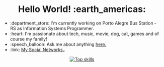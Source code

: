 <h1 align="center">Hello World! :earth_americas:</h1>

<ul>
  <li>:department_store: I'm currently working on Porto Alegre Bus Station - RS as Information Systems Programmer.</li>
  <li>:heart: I'm passionate about tech, music, movie, dog, cat, games and of course my family!</li>
  <li>:speech_balloon: Ask me about anything <a href="https://github.com/lucasrmagalhaes/lucasrmagalhaes/issues">here.</a></li>
  <li>:link: <a href="https://linktr.ee/lucasrmagalhaes">My Social Networks.</a>.</li>
</ul>

<div align="center">

[![Top skills](https://github-readme-stats.vercel.app/api/top-langs/?username=lucasrmagalhaes&layout=compact&theme=radical&bg_color=30,0d0d0d,191919&title_color=fff&text_color=fff&icon_color=79ff97)](https://github.com/anuraghazra/github-readme-stats)

</div>
